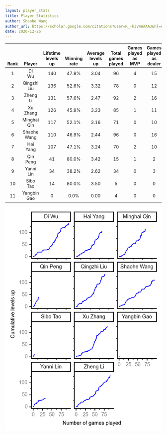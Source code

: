 ```yaml
---
layout: player_stats
title: Player Statistics
author: Shaohe Wang
author_url: https://scholar.google.com/citations?user=R_-kJV4AAAAJ&hl=en
date: 2020-12-26
---
```


<div class="table-wrapper" markdown="block">

| <br><br><br>Rank | <br><br><br>Player | <br> Lifetime <br> levels <br> up | <br><br> Winning <br> rate | <br> Average <br> levels <br> up | <br> Total <br> games <br> played | Games <br> played <br> as <br> MVP | Games <br> played <br> as <br> dealer | N_games <br> short <br> staffed <br> as dealer | Winning <br> rate <br> as <br> dealer |
|:---:|:---:|:---:|:---:|:---:|:---:|:---:|:---:|:---:|:---:|
| 1 | Di <br> Wu | 140 | 47.9% | 3.04 | 96 | 4 | 15 | 0 | 46.7% |
| 2 | Qingzhi <br> Liu | 136 | 52.6% | 3.32 | 78 | 0 | 12 | 3 | 50.0% |
| 3 | Zheng <br> Li | 131 | 57.6% | 2.47 | 92 | 2 | 16 | 0 | 62.5% |
| 4 | Xu <br> Zhang | 126 | 45.9% | 3.23 | 85 | 1 | 11 | 0 | 36.4% |
| 5 | Minghai <br> Qin | 117 | 52.1% | 3.16 | 71 | 0 | 10 | 1 | 70.0% |
| 6 | Shaohe <br> Wang | 110 | 46.9% | 2.44 | 96 | 0 | 16 | 1 | 37.5% |
| 7 | Hai <br> Yang | 107 | 47.1% | 3.24 | 70 | 2 | 10 | 1 | 40.0% |
| 8 | Qin <br> Peng | 41 | 80.0% | 3.42 | 15 | 1 | 2 | 0 | 100.0% |
| 9 | Yanni <br> Lin | 34 | 38.2% | 2.62 | 34 | 0 | 3 | 1 | 66.7% |
| 10 | Sibo <br> Tao | 14 | 80.0% | 3.50 | 5 | 0 | 0 | 0 | 0.0% |
| 11 | Yangbin <br> Gao | 0 | 0.0% | 0.00 | 4 | 0 | 0 | 0 | 0.0% |

</div>

<img src="/assets/images/player_history_plot.png" alt="Plot of player level history" />
